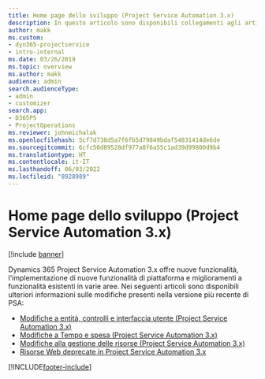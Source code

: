 ```yaml
---
title: Home page dello sviluppo (Project Service Automation 3.x)
description: In questo articolo sono disponibili collegamenti agli articoli che forniscono informazioni sullo sviluppo per Dynamics 365 Project Service Automation (PSA) versione 3.x.
author: makk
ms.custom:
- dyn365-projectservice
- intro-internal
ms.date: 03/26/2019
ms.topic: overview
ms.author: makk
audience: admin
search.audienceType:
- admin
- customizer
search.app:
- D365PS
- ProjectOperations
ms.reviewer: johnmichalak
ms.openlocfilehash: 5cf7d738d5a7f6fb5d79849bdaf54831414de6de
ms.sourcegitcommit: 6cfc50d89528df977a8f6a55c1ad39d99800d9b4
ms.translationtype: HT
ms.contentlocale: it-IT
ms.lasthandoff: 06/03/2022
ms.locfileid: "8928989"
---
```

# <a name="development-home-page-project-service-automation-3x"></a>Home page dello sviluppo (Project Service Automation 3.x)

[!include [banner](../../includes/psa-now-project-operations.md)]

Dynamics 365 Project Service Automation 3.x offre nuove funzionalità, l'implementazione di nuove funzionalità di piattaforma e miglioramenti a funzionalità esistenti in varie aree. Nei seguenti articoli sono disponibili ulteriori informazioni sulle modifiche presenti nella versione più recente di PSA:

- [Modifiche a entità, controlli e interfaccia utente (Project Service Automation 3.x)](../developer-guides/entity-changes-v3.x.md)
- [Modifiche a Tempo e spesa (Project Service Automation 3.x)](../developer-guides/time-expense-changes-v3.x.md)
- [Modifiche alla gestione delle risorse (Project Service Automation 3.x)](../developer-guides/resource-management-changes-v3.x.md)
- [Risorse Web deprecate in Project Service Automation 3.x](../developer-guides/web-resources-deprecated-v3.x.md)


[!INCLUDE[footer-include](../../includes/footer-banner.md)]
